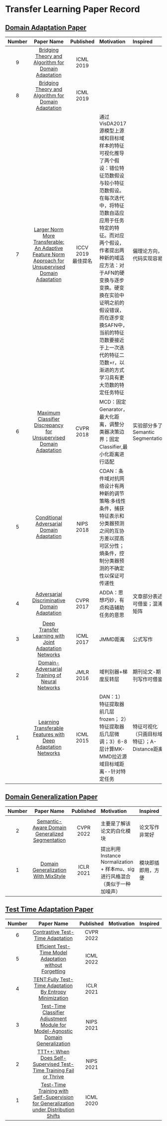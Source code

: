 # Transfer Learning Paper Record

## [Domain Adaptation Paper](https://github.com/XiN0919/Transfer-Learning-Paper/tree/main/Domain%20Adaptation)

| Number | Paper Name|  Published | Motivation | Inspired |
| :-: | :---: | :---: | :-- | :--- |
| 9 | [Bridging Theory and Algorithm for Domain Adaptation](https://arxiv.org/pdf/1904.05801.pdf) | ICML<br>2019 |  |  |
| 8 | [Bridging Theory and Algorithm for Domain Adaptation](https://arxiv.org/pdf/1904.05801.pdf) | ICML<br>2019 |  |  |
| 7 | [Larger Norm More Transferable: An Adaptive Feature Norm Approach for Unsupervised Domain Adaptation](https://ieeexplore.ieee.org/document/9009009) | ICCV<br>2019<br>最佳提名 | 通过VisDA2017源模型上源域和目标域样本的特征可视化推导了两个假设：错位特征范数假设与较小特征范数假设。在每次迭代中，将特征范数自适应应用于任务特定的特征。而对应两个假设，作者提出两种新的域适应方法：对于AFN的硬变换与逐步变换。硬变换在实验中证明之前的假设错误，而在逐步变换SAFN中，当前的特征范数要接近于上一次迭代的特征二范数+r，以渐进的方式学习具有更大范数的特定任务特征 | 偏理论方向，代码实现容易 |
| 6 | [Maximum Classifier Discrepancy for Unsupervised Domain Adaptation](https://openaccess.thecvf.com/content_cvpr_2018/html/Saito_Maximum_Classifier_Discrepancy_CVPR_2018_paper.html) | CVPR<br>2018 | MCD：固定Genarator，最大化距离，调整分类器决策边界；固定Classifier,最小化距离进行适配 | 实验部分多了Semantic Segmentation |
| 5 | [Conditional Adversarial Domain Adaptation](https://proceedings.neurips.cc/paper/2018/hash/ab88b15733f543179858600245108dd8-Abstract.html) | NIPS<br>2018 | CDAN：条件域对抗网络设计有两种新的调节策略:多线性条件，捕获特征表示和分类器预测之间的互协方差以提高可区分性；熵条件，控制分类器预测的不确定性以保证可传递性 |  |
| 4 | [Adversarial Discriminative Domain Adaptation](https://ieeexplore.ieee.org/document/8099799) | CVPR<br>2017 | ADDA：思想巧妙，有点构造辅助任务的意思 | 文章部分表述可借鉴；混淆矩阵 |
| 3 | [Deep Transfer Learning with Joint Adaptation Networks](http://proceedings.mlr.press/v70/long17a.html) | ICML<br>2017 | JMMD距离 | 公式写作 |
| 2 | [Domain-Adversarial Training of Neural Networks](https://www.jmlr.org/papers/volume17/15-239/15-239.pdf) | JMLR<br>2016 | 域判别器+梯度反转层 | 期刊论文-期刊写作可借鉴 |
| 1 | [Learning Transferable Features with Deep Adaptation Networks](https://arxiv.org/pdf/1502.02791.pdf) | ICML<br>2015 | DAN：1）特征提取器前几层frozen； 2）特征提取器后几层微调；3）6-8层计算MK-MMD拉近源域目标域距离--针对特定任务 | 特征可视化（只画目标域特征）；A-Distance距离 |


## [Domain Generalization Paper](https://github.com/XiN0919/Transfer-Learning-Paper/tree/main/Domain%20Generalization)

| Number | Paper Name|  Published | Motivation | Inspired |
| :-: | :---: | :---: | :-- | :--- |
|   | |  |  |  |  |
| 2 | [Semantic-Aware Domain Generalized Segmentation](https://ieeexplore.ieee.org/document/9879987/) | CVPR<br>2022 | 主要是了解该论文的白化模块 | 论文写作非常好 | 
| 1 | [Domain Generalization With MixStyle](https://openreview.net/forum?id=6xHJ37MVxxp) | ICLR<br>2021 | 提出利用Instance Normalization + 样本mu、sig进行风格混合（类似于一种加噪声） | 模块即插即用，方便 |

## [Test Time Adaptation Paper](https://github.com/XiN0919/Transfer-Learning-Paper/tree/main/Test%20Time%20Adaptation)

| Number | Paper Name|  Published | Motivation | Inspired |
| :-: | :---: | :---: | :-- | :--- |
| 6|[Contrastive Test-Time Adaptation](https://ieeexplore.ieee.org/document/9880363/) |CVPR<br>2022 |  |  |
| 5|[Efficient Test-Time Model Adaptation without Forgetting](https://proceedings.mlr.press/v162/niu22a.html) |ICML<br>2022|  |  |
| 4|[TENT:Fully Test-Time Adaptation By Entropy Minimization](https://openreview.net/forum?id=uXl3bZLkr3c) |ICLR<br>2021|  |  |
| 3|[Test-Time Classifier Adjustment Module for Model-Agnostic Domain Generalization](https://proceedings.neurips.cc/paper/2021/hash/1415fe9fea0fa1e45dddcff5682239a0-Abstract.html) | NIPS<br>2021 |  |  |
| 2|[TTT++: When Does Self-Supervised Test-Time Training Fail or Thrive](https://proceedings.neurips.cc/paper/2021/hash/b618c3210e934362ac261db280128c22-Abstract.html) | NIPS<br>2021 |  |  |
| 1|[Test-Time Training with Self-Supervision for Generalization under Distribution Shifts](http://proceedings.mlr.press/v119/sun20b.html) | ICML<br>2020 |  |  |
